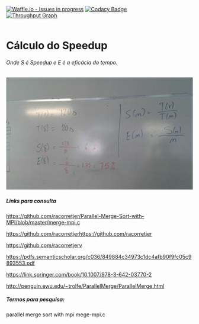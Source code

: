 [![Waffle.io - Issues in progress](https://badge.waffle.io/phoenixproject/sistemasdistribuidos.svg?label=in%20progress&title=In%20Progress)](http://waffle.io/phoenixproject/sistemasdistribuidos)
[![Codacy Badge](https://api.codacy.com/project/badge/Grade/b7f7f3c927ef4770911df44bb8fde04d)](https://www.codacy.com/app/phoenixproject.erp/sistemasdistribuidos?utm_source=github.com&amp;utm_medium=referral&amp;utm_content=phoenixproject/sistemasdistribuidos&amp;utm_campaign=Badge_Grade)
<br>
[![Throughput Graph](https://graphs.waffle.io/phoenixproject/sistemasdistribuidos/throughput.svg)](https://waffle.io/phoenixproject/sistemasdistribuidos/metrics/throughput)
<br><br>

# Cálculo do Speedup

###### Onde S é Speedup e E é a eficácia do tempo.

![Modelo Lógico](https://github.com/phoenixproject/sistemasdistribuidos/blob/master/_MEDIA/05_aula.jpg)


##### Links para consulta

https://github.com/racorretjer/Parallel-Merge-Sort-with-MPI/blob/master/merge-mpi.c

https://github.com/racorretjerhttps://github.com/racorretjer

https://github.com/racorretjerv

https://pdfs.semanticscholar.org/c036/849884c34973c1dc4afb90f9fc05c9893553.pdf

https://link.springer.com/book/10.1007/978-3-642-03770-2

http://penguin.ewu.edu/~trolfe/ParallelMerge/ParallelMerge.html

##### Termos para pesquisa:

parallel merge sort with mpi mege-mpi.c

